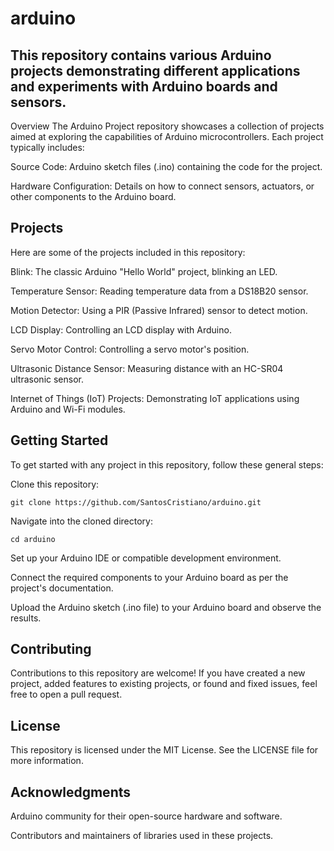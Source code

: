 # arduino

## This repository contains various Arduino projects demonstrating different applications and experiments with Arduino boards and sensors.

Overview
The Arduino Project repository showcases a collection of projects aimed at exploring the capabilities of Arduino microcontrollers. Each project typically includes:

Source Code: Arduino sketch files (.ino) containing the code for the project.

Hardware Configuration: Details on how to connect sensors, actuators, or other components to the Arduino board.

## Projects

Here are some of the projects included in this repository:

Blink: The classic Arduino "Hello World" project, blinking an LED.

Temperature Sensor: Reading temperature data from a DS18B20 sensor.

Motion Detector: Using a PIR (Passive Infrared) sensor to detect motion.

LCD Display: Controlling an LCD display with Arduino.

Servo Motor Control: Controlling a servo motor's position.

Ultrasonic Distance Sensor: Measuring distance with an HC-SR04 ultrasonic sensor.

Internet of Things (IoT) Projects: Demonstrating IoT applications using Arduino and Wi-Fi modules.

## Getting Started

To get started with any project in this repository, follow these general steps:

Clone this repository:

```git clone https://github.com/SantosCristiano/arduino.git```

Navigate into the cloned directory:

```cd arduino```

Set up your Arduino IDE or compatible development environment.

Connect the required components to your Arduino board as per the project's documentation.

Upload the Arduino sketch (.ino file) to your Arduino board and observe the results.

## Contributing

Contributions to this repository are welcome! If you have created a new project, added features to existing projects, or found and fixed issues, feel free to open a pull request.

## License

This repository is licensed under the MIT License. See the LICENSE file for more information.

## Acknowledgments

Arduino community for their open-source hardware and software.

Contributors and maintainers of libraries used in these projects.
